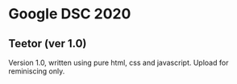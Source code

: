 # Google DSC 2020

## Teetor (ver 1.0)

Version 1.0, written using pure html, css and javascript. Upload for reminiscing only.
